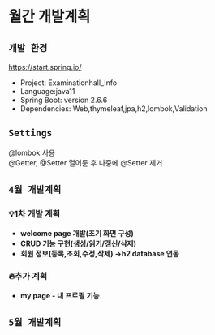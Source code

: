 # 월간 개발계획 
## `개발 환경` 
https://start.spring.io/ 
- Project: Examinationhall_Info
- Language:java11
- Spring Boot: version 2.6.6
- Dependencies: Web,thymeleaf,jpa,h2,lombok,Validation

## `Settings`
@lombok 사용  
@Getter, @Setter 열어둔 후 나중에 @Setter 제거  


## `4월 개발계획`
### 💡1차 개발 계획 
- **welcome page 개발(초기 화면 구성)**  
- **CRUD 기능 구현(생성/읽기/갱신/삭제)**  
- **회원 정보(등록,조회,수정,삭제) →h2 database 연동**  
### 🔥추가 계획
- **my page - 내 프로필 기능** 

## `5월 개발계획`
